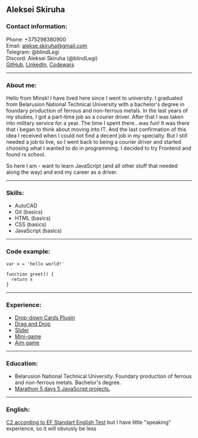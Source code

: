 ## Aleksei Skiruha
### Contact information:
Phone: +375298380900\
Email: alekse.skiruha@gmail.com\
Telegram: @blindLegi\
Discord: Aleksei Skiruha (@blindLegi)\
[GitHub](https://github.com/blindLegi), [LinkedIn](https://www.linkedin.com/in/legi/), [Codewars](https://www.codewars.com/users/blindLegi)

---
### About me:
Hello from Minsk! I have lived here since I went to university. I graduated from Belarusion National Technical University with a bachelor's degree in foundary production of ferrous and non-ferrous metals. In the last years of my studies, I got a part-time job as a courier driver. After that I was taken into military service for a year. The time I spent there...was fun! It was there that i began to think about moving into IT. And the last confirmation of this idea I received when I could not find a decent job in my specialty. But I still needed a job to live, so I went back to being a courier driver and started choosing what I wanted to do in programming. I decided to try Frontend and found rs school. 

So here I am - want to learn JavaScript (and all other stuff that needed along the way) and end my career as a driver.

---
### Skills:
* AutoCAD
* Git (basics)
* HTML (basics)
* CSS (basics)
* JavaScript (basics)

---
### Code example:
```
var x = 'hello world!'

function greet() {
  return x
}
```

---
### Experience:
* [Drop-down Cards Plugin](https://jsfiddle.net/blindLegi/z9a0kop2/3/)
* [Drag and Drop](https://jsfiddle.net/blindLegi/g8apswvu/2/)
* [Slider](https://jsfiddle.net/blindLegi/2Lk51csx/1/)
* [Mini-game](https://jsfiddle.net/blindLegi/9ypq40ne/3/)
* [Aim game](https://jsfiddle.net/blindLegi/y8n4hajf/1/)

---
### Education:
* Belarusion National Technical University. Foundary production of ferrous and non-ferrous metals. Bachelor's degree.
* [Marathon 5 days 5 JavaScript projects.](https://vladilen.ru/marathon)

---
### English:
[C2 according to EF Standart English Test](https://www.efset.org/cert/bbeJ7q) but I have little "speaking" experience, so it will obviusly be less